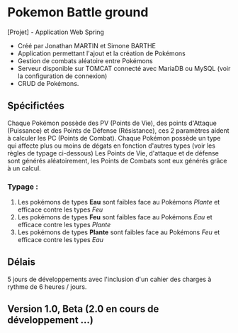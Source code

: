 # Pokemon Battle ground
[Projet] - Application Web Spring
- Créé par Jonathan MARTIN et Simone BARTHE
- Application permettant l'ajout et la création de Pokémons
- Gestion de combats aléatoire entre Pokémons
- Serveur disponible sur TOMCAT connecté avec MariaDB ou MySQL (voir la configuration de connexion)
- CRUD de Pokémons.

## Spécifictées
Chaque Pokémon possède des PV (Points de Vie), des points d'Attaque (Puissance) et des Points de Défense (Résistance), ces 2 paramètres aident à calculer les PC (Points de Combat).
Chaque Pokémon possède un type qui affecte plus ou moins de dégats en fonction d'autres types (voir les règles de typage ci-dessous)
Les Points de Vie, d'attaque et de défense sont générés aléatoirement, les Points de Combats sont eux générés grâce à un calcul.

### Typage : 
1. Les pokémons de types __Eau__ sont faibles face au Pokémons *Plante* et efficace contre les types *Feu*
2. Les pokémons de types __Feu__ sont faibles face au Pokémons *Eau* et efficace contre les types *Plante*
3. Les pokémons de types __Plante__ sont faibles face au Pokémons *Feu* et efficace contre les types *Eau*

## Délais
5 jours de développements avec l'inclusion d'un cahier des charges à rythme de 6 heures / jours.
## Version 1.0, Beta (2.0 en cours de développement ...)
